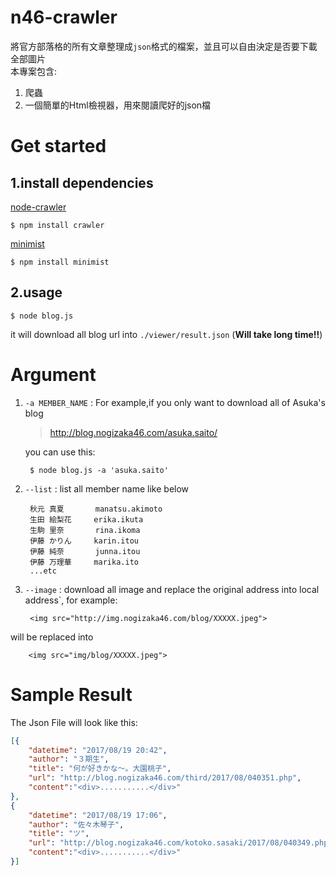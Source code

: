 n46-crawler
===========

將官方部落格的所有文章整理成`json`格式的檔案，並且可以自由決定是否要下載全部圖片  
本專案包含:

1. 爬蟲
2. 一個簡單的Html檢視器，用來閱讀爬好的json檔 

# Get started #
## 1.install dependencies ##

[node-crawler](https://github.com/bda-research/node-crawler "https://github.com/bda-research/node-crawler")

	$ npm install crawler

[minimist](https://www.npmjs.com/package/minimist)

	$ npm install minimist

## 2.usage ##

	$ node blog.js
it will download all blog url into `./viewer/result.json`  (**Will take long time!!**)

# Argument #

1. `-a MEMBER_NAME` : For example,if you only want to download all of Asuka's blog

	> http://blog.nogizaka46.com/asuka.saito/

	you can use this:

		$ node blog.js -a 'asuka.saito'

2. `--list` : list all member name like below

		秋元 真夏       manatsu.akimoto
		生田 絵梨花     erika.ikuta
		生駒 里奈       rina.ikoma
		伊藤 かりん     karin.itou
		伊藤 純奈       junna.itou
		伊藤 万理華     marika.ito
		...etc

3. `--image` : download all image and replace the original address into local address`, for example:
		
		<img src="http://img.nogizaka46.com/blog/XXXXX.jpeg">
will be replaced into

		<img src="img/blog/XXXXX.jpeg">

# Sample Result #
The Json File will look like this:

```json
[{
	"datetime": "2017/08/19 20:42",
	"author": "３期生",
	"title": "何が好きかな〜。大園桃子",
	"url": "http://blog.nogizaka46.com/third/2017/08/040351.php",
	"content":"<div>...........</div>"
},
{
	"datetime": "2017/08/19 17:06",
	"author": "佐々木琴子",
	"title": "ツ",
	"url": "http://blog.nogizaka46.com/kotoko.sasaki/2017/08/040349.php",
	"content":"<div>...........</div>"
}]

```
